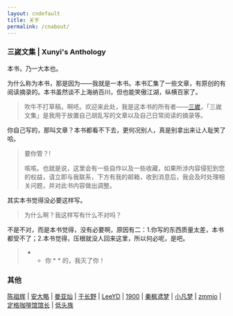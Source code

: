 ```yaml
---
layout: cndefault
title: 关于
permalink: /cnabout/
---
```


### 三嵗文集 | Xunyi's Anthology

本书，乃一大本也。

为什么称为本书，那是因为——我就是一本书。本书汇集了一些文章，有原创的有阅读摘录的。本书虽然谈不上海纳百川，但也能笑傲江湖，纵横百家了。

>吹牛不打草稿，啊呸。欢迎来此处，我是这本书的所有者——[三嵗](mailto:sansui_z@126.com)，「三嵗文集」是我用于放置自己胡乱写的文章以及自己日常阅读的摘录等。

你自己写的，那叫文章？本书都看不下去，更何况别人，真是别拿出来让人耻笑了哈。

>要你管？!
>
>咳咳。也就是说，这里会有一些自作以及一些收藏，如果所涉内容侵犯到您的权益，请立即与我联系，下方有我的邮箱，收到消息后，我会及时处理相关问题，并对此书内容做出调整。

其实本书觉得没必要这样写。

>为什么啊？我这样写有什么不对吗？

不是不对，而是本书觉得，没有必要啊，原因有二：1.你写的东西质量太差，本书都受不了；2.本书觉得，压根就没人回来这里，所以何必呢，是吧。

>* * 你 * * 的，我灭了你！


### 其他

[陈祖辉](https://racns.com/) \| 
[安大略](http://www.anandalue.com/) \| 
[曼亚灿](https://manyacan.com/) \| 
[于长野](https://rabithua.club/) \| 
[LeeYD](https://www.leeyiding.com/) \| 
[1900](http://1900.live/) \| 
[秦枫鸢梦](https://blog.zwying.com/) \| 
[小凡梦](https://www.xiaofm.cn/) \| 
[zmmio](https://zmmio.com/) \| 
[定格咖啡馆馆长](https://kaix.in/) \| 
[低头族](https://blog.dtz9.com/)